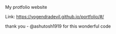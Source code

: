 My protfolio website 

Link: https://yogendradevil.github.io/portfolio/#/





thank you - @ashutosh1919 for this wonderful code
